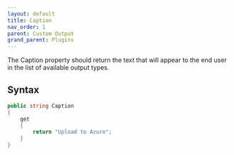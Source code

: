 ```yaml
---
layout: default
title: Caption
nav_order: 1
parent: Custom Output
grand_parent: Plugins
---
```


The Caption property should return the text that will appear to the end user in the list of available output types.

## Syntax
```csharp
public string Caption
{
    get
    {
        return "Upload to Azure";
    }
}
```
